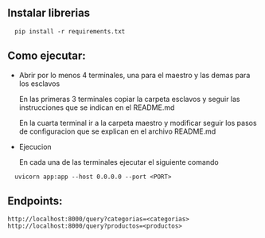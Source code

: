 ## Instalar librerias

```
  pip install -r requirements.txt
```

## Como ejecutar:

* Abrir por lo menos 4 terminales, una para el maestro y las demas
  para los esclavos

  En las primeras 3 terminales copiar la carpeta esclavos y seguir las
  instrucciones que se indican en el README.md

  En la cuarta terminal ir a la carpeta maestro y modificar seguir los pasos
  de configuracion que se explican en el archivo README.md

* Ejecucion

  En cada una de las terminales ejecutar el siguiente comando

```
  uvicorn app:app --host 0.0.0.0 --port <PORT>
```

## Endpoints:

```
http://localhost:8000/query?categorias=<categorias>
http://localhost:8000/query?productos=<productos>
```
